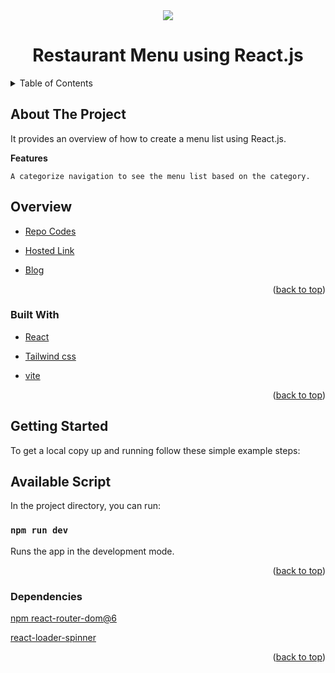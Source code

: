 <div id="top"></div>
<div align="center">
    <img src="./src/">
</div>
<h1  align="center" >Restaurant Menu using React.js</h1>

<details>
  <summary>Table of Contents</summary>
  <ol>
    <li>
      <a href="#about-the-project">About The Project</a>
        <ul>
            <li><a href="#overview">Overview</a></li>
            <li><a href="#built-with">Built With</a></li>
            <li><a href="#getting-started">Getting Started</a></li>
            <li><a href="#available-script">Available Script</a></li>
            <li><a href="#dependencies">Dependencies</a></li>
        </ul>
    </li>      
  </ol>
</details>


## About The Project
It provides an overview of how to create a menu list using React.js.

**Features**
```
A categorize navigation to see the menu list based on the category.
```

## Overview

* [Repo Codes](https://github.com/ijayhub/menulist)

* [Hosted Link](https://nigerian-meals.netlify.app/)


* [Blog](https://ijaycent.hashnode.dev/creating-a-menu-using-reactjs)


<p align="right">(<a href="#top">back to top</a>)</p>

### Built With

* [React](https://reactjs.org/)

* [Tailwind css](https://tailwindcss.com/)

* [vite](https://vitejs.dev/guide/#scaffolding-your-first-vite-project)


<p align="right">(<a href="#top">back to top</a>)</p>

## Getting Started
To get a local copy up and running follow these simple example steps:

## Available Script

In the project directory, you can run:

 ### `npm run dev`

Runs the app in the development mode.



<p align="right">(<a href="#top">back to top</a>)</p>

### Dependencies
[npm react-router-dom@6](https://reactrouter.com/docs/en/v6/getting-started/installation)

[react-loader-spinner ](https://www.npmjs.com/package/react-loader-spinner)

<p align="right">(<a href="#top">back to top</a>)</p>

